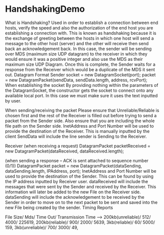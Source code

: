 # HandshakingDemo

What is Handshaking?
Used in order to establish a connection between end hosts, verify the speed and also the authorization of the end host you are establishing a connection with. This is known as handshaking because it is the exchange of greeting between the hosts in which one host will send a message to the other host (server) and the other will receive then send back an acknowledgement back. In this case, the sender will be sending over MDS (maximum size UDP datagram) to the receiver in which they would ensure it was a positive integer and also use the MDS as their maximum size UDP Diagram. Once this is complete, the Sender waits for a response from the Receiver which would be a duplicate of the MDS it sent out.
Datagram Format
Sender 
socket = new DatagramSocket(port);
packet = new DatagramPacket(sendData, sendData.length, address, rcvPort);
When establishing the socket
By providing nothing within the parameters of the DatagramSocket, the constructor gets the socket to connect onto any available local port. In this case we must make sure it uses the text inputted by user.

When sending/receiving the packet
Please ensure that Unreliable/Reliable is chosen first and the rest of the Receiver is filled out before trying to send a packet from the Sender side. Also ensure that you are including the whole file path on the Sender side.
InetAddress and Port Number will be used to provide the destination of the Receiver. This is manually inputted by the client
SendData will include the line sender is Sending to the Receiver.

Receiver
(when receiving a request)
DatagramPacket packetReceived = new DatagramPacket(dataReceived, dataReceived.length);

(when sending a response – ACK is sent attached to sequence number (0/1))
DatagramPacket packet = new DatagramPacket(dataSending, dataSending.length, IPAddress, port);
InetAddress and Port Number will be used to provide the destination of the Sender. This can be found by using the IP address  inputted by Receiver user.
dataReceived will include the messages that were sent by the Sender and received by the Receiver. This information will later be added to the new File on the Receiver side. 
dataSending will include the acknowledgement to be received by the Sender in order to move on to the next packet to be sent and saved into the new File being created by the sender.
Timing Reports 

File Size/        	  Mds/       	Time Out/	  Transmission Time -->
200kb(unreliable)/	512/	         4000/	        225619,
200kb(reliable)/	  900/	         2000/         5639,
3kb(reliable)/	     60/	         5000/	          159,
3kb(unreliable)/	  700/	         3000/	           49,
